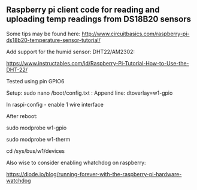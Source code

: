 ## Raspberry pi client code for reading and uploading temp readings from DS18B20 sensors

Some tips may be found here: http://www.circuitbasics.com/raspberry-pi-ds18b20-temperature-sensor-tutorial/

Add support for the humid sensor: DHT22/AM2302:

https://www.instructables.com/id/Raspberry-Pi-Tutorial-How-to-Use-the-DHT-22/

Tested using pin GPIO6

Setup:
sudo nano /boot/config.txt :
Append line:
dtoverlay=w1-gpio

In raspi-config - enable 1 wire interface

After reboot:

sudo modprobe w1-gpio

sudo modprobe w1-therm

cd /sys/bus/w1/devices


Also wise to consider enabling whatchdog on raspberry:

https://diode.io/blog/running-forever-with-the-raspberry-pi-hardware-watchdog

